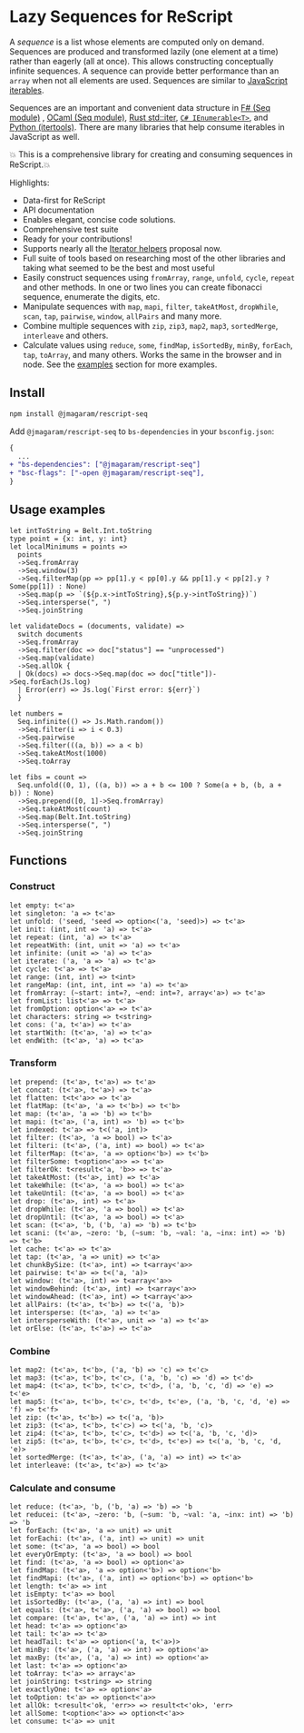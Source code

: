 # Lazy Sequences for ReScript

A _sequence_ is a list whose elements are computed only on demand. Sequences are produced and transformed lazily (one element at a time) rather than eagerly (all at once). This allows constructing conceptually infinite sequences. A sequence can provide better performance than an `array` when not all elements are used. Sequences are similar to [JavaScript iterables](https://developer.mozilla.org/en-US/docs/Web/JavaScript/Reference/Iteration_protocols).

Sequences are an important and convenient data structure in [F# (Seq module)](https://fsharp.github.io/fsharp-core-docs/reference/fsharp-collections-seqmodule.html) , [OCaml (Seq module)](https://v2.ocaml.org/api/Seq.html), [Rust std::iter](https://doc.rust-lang.org/std/iter/trait.Iterator.html), [`C# IEnumerable<T>`](https://learn.microsoft.com/en-us/dotnet/api/system.collections.generic.ienumerable-1?view=net-8.0), and [Python (itertools)](https://docs.python.org/3/library/itertools.html). There are many libraries that help consume iterables in JavaScript as well.

:boom: This is a comprehensive library for creating and consuming sequences in ReScript.:boom:

Highlights:

- Data-first for ReScript
- API documentation
- Enables elegant, concise code solutions.
- Comprehensive test suite
- Ready for your contributions!
- Supports nearly all the [Iterator helpers](https://github.com/tc39/proposal-iterator-helpers) proposal now.
- Full suite of tools based on researching most of the other libraries and taking what seemed to be the best and most useful
- Easily construct sequences using `fromArray`, `range`, `unfold`, `cycle`, `repeat` and other methods. In one or two lines you can create fibonacci sequence, enumerate the digits, etc.
- Manipulate sequences with `map`, `mapi`, `filter`, `takeAtMost`, `dropWhile`, `scan`, `tap`, `pairwise`, `window`, `allPairs` and many more.
- Combine multiple sequences with `zip`, `zip3`, `map2`, `map3`, `sortedMerge`, `interleave` and others.
- Calculate values using `reduce`, `some`, `findMap`, `isSortedBy`, `minBy`, `forEach`, `tap`, `toArray`, and many others.
  Works the same in the browser and in node. See the [examples](#examples) section for more examples.

## Install

```sh
npm install @jmagaram/rescript-seq
```

Add `@jmagaram/rescript-seq` to `bs-dependencies` in your `bsconfig.json`:

```diff
{
  ...
+ "bs-dependencies": ["@jmagaram/rescript-seq"]
+ "bsc-flags": ["-open @jmagaram/rescript-seq"],
}
```

## Usage examples

```rescript
let intToString = Belt.Int.toString
type point = {x: int, y: int}
let localMinimums = points =>
  points
  ->Seq.fromArray
  ->Seq.window(3)
  ->Seq.filterMap(pp => pp[1].y < pp[0].y && pp[1].y < pp[2].y ? Some(pp[1]) : None)
  ->Seq.map(p => `(${p.x->intToString},${p.y->intToString})`)
  ->Seq.intersperse(", ")
  ->Seq.joinString

let validateDocs = (documents, validate) =>
  switch documents
  ->Seq.fromArray
  ->Seq.filter(doc => doc["status"] == "unprocessed")
  ->Seq.map(validate)
  ->Seq.allOk {
  | Ok(docs) => docs->Seq.map(doc => doc["title"])->Seq.forEach(Js.log)
  | Error(err) => Js.log(`First error: ${err}`)
  }

let numbers =
  Seq.infinite(() => Js.Math.random())
  ->Seq.filter(i => i < 0.3)
  ->Seq.pairwise
  ->Seq.filter(((a, b)) => a < b)
  ->Seq.takeAtMost(1000)
  ->Seq.toArray

let fibs = count =>
  Seq.unfold((0, 1), ((a, b)) => a + b <= 100 ? Some(a + b, (b, a + b)) : None)
  ->Seq.prepend([0, 1]->Seq.fromArray)
  ->Seq.takeAtMost(count)
  ->Seq.map(Belt.Int.toString)
  ->Seq.intersperse(", ")
  ->Seq.joinString
```

## Functions

### Construct

```rescript
let empty: t<'a>
let singleton: 'a => t<'a>
let unfold: ('seed, 'seed => option<('a, 'seed)>) => t<'a>
let init: (int, int => 'a) => t<'a>
let repeat: (int, 'a) => t<'a>
let repeatWith: (int, unit => 'a) => t<'a>
let infinite: (unit => 'a) => t<'a>
let iterate: ('a, 'a => 'a) => t<'a>
let cycle: t<'a> => t<'a>
let range: (int, int) => t<int>
let rangeMap: (int, int, int => 'a) => t<'a>
let fromArray: (~start: int=?, ~end: int=?, array<'a>) => t<'a>
let fromList: list<'a> => t<'a>
let fromOption: option<'a> => t<'a>
let characters: string => t<string>
let cons: ('a, t<'a>) => t<'a>
let startWith: (t<'a>, 'a) => t<'a>
let endWith: (t<'a>, 'a) => t<'a>
```

### Transform

```rescript
let prepend: (t<'a>, t<'a>) => t<'a>
let concat: (t<'a>, t<'a>) => t<'a>
let flatten: t<t<'a>> => t<'a>
let flatMap: (t<'a>, 'a => t<'b>) => t<'b>
let map: (t<'a>, 'a => 'b) => t<'b>
let mapi: (t<'a>, ('a, int) => 'b) => t<'b>
let indexed: t<'a> => t<('a, int)>
let filter: (t<'a>, 'a => bool) => t<'a>
let filteri: (t<'a>, ('a, int) => bool) => t<'a>
let filterMap: (t<'a>, 'a => option<'b>) => t<'b>
let filterSome: t<option<'a>> => t<'a>
let filterOk: t<result<'a, 'b>> => t<'a>
let takeAtMost: (t<'a>, int) => t<'a>
let takeWhile: (t<'a>, 'a => bool) => t<'a>
let takeUntil: (t<'a>, 'a => bool) => t<'a>
let drop: (t<'a>, int) => t<'a>
let dropWhile: (t<'a>, 'a => bool) => t<'a>
let dropUntil: (t<'a>, 'a => bool) => t<'a>
let scan: (t<'a>, 'b, ('b, 'a) => 'b) => t<'b>
let scani: (t<'a>, ~zero: 'b, (~sum: 'b, ~val: 'a, ~inx: int) => 'b) => t<'b>
let cache: t<'a> => t<'a>
let tap: (t<'a>, 'a => unit) => t<'a>
let chunkBySize: (t<'a>, int) => t<array<'a>>
let pairwise: t<'a> => t<('a, 'a)>
let window: (t<'a>, int) => t<array<'a>>
let windowBehind: (t<'a>, int) => t<array<'a>>
let windowAhead: (t<'a>, int) => t<array<'a>>
let allPairs: (t<'a>, t<'b>) => t<('a, 'b)>
let intersperse: (t<'a>, 'a) => t<'a>
let intersperseWith: (t<'a>, unit => 'a) => t<'a>
let orElse: (t<'a>, t<'a>) => t<'a>
```

### Combine

```rescript
let map2: (t<'a>, t<'b>, ('a, 'b) => 'c) => t<'c>
let map3: (t<'a>, t<'b>, t<'c>, ('a, 'b, 'c) => 'd) => t<'d>
let map4: (t<'a>, t<'b>, t<'c>, t<'d>, ('a, 'b, 'c, 'd) => 'e) => t<'e>
let map5: (t<'a>, t<'b>, t<'c>, t<'d>, t<'e>, ('a, 'b, 'c, 'd, 'e) => 'f) => t<'f>
let zip: (t<'a>, t<'b>) => t<('a, 'b)>
let zip3: (t<'a>, t<'b>, t<'c>) => t<('a, 'b, 'c)>
let zip4: (t<'a>, t<'b>, t<'c>, t<'d>) => t<('a, 'b, 'c, 'd)>
let zip5: (t<'a>, t<'b>, t<'c>, t<'d>, t<'e>) => t<('a, 'b, 'c, 'd, 'e)>
let sortedMerge: (t<'a>, t<'a>, ('a, 'a) => int) => t<'a>
let interleave: (t<'a>, t<'a>) => t<'a>
```

### Calculate and consume

```rescript
let reduce: (t<'a>, 'b, ('b, 'a) => 'b) => 'b
let reducei: (t<'a>, ~zero: 'b, (~sum: 'b, ~val: 'a, ~inx: int) => 'b) => 'b
let forEach: (t<'a>, 'a => unit) => unit
let forEachi: (t<'a>, ('a, int) => unit) => unit
let some: (t<'a>, 'a => bool) => bool
let everyOrEmpty: (t<'a>, 'a => bool) => bool
let find: (t<'a>, 'a => bool) => option<'a>
let findMap: (t<'a>, 'a => option<'b>) => option<'b>
let findMapi: (t<'a>, ('a, int) => option<'b>) => option<'b>
let length: t<'a> => int
let isEmpty: t<'a> => bool
let isSortedBy: (t<'a>, ('a, 'a) => int) => bool
let equals: (t<'a>, t<'a>, ('a, 'a) => bool) => bool
let compare: (t<'a>, t<'a>, ('a, 'a) => int) => int
let head: t<'a> => option<'a>
let tail: t<'a> => t<'a>
let headTail: t<'a> => option<('a, t<'a>)>
let minBy: (t<'a>, ('a, 'a) => int) => option<'a>
let maxBy: (t<'a>, ('a, 'a) => int) => option<'a>
let last: t<'a> => option<'a>
let toArray: t<'a> => array<'a>
let joinString: t<string> => string
let exactlyOne: t<'a> => option<'a>
let toOption: t<'a> => option<t<'a>>
let allOk: t<result<'ok, 'err>> => result<t<'ok>, 'err>
let allSome: t<option<'a>> => option<t<'a>>
let consume: t<'a> => unit

```
